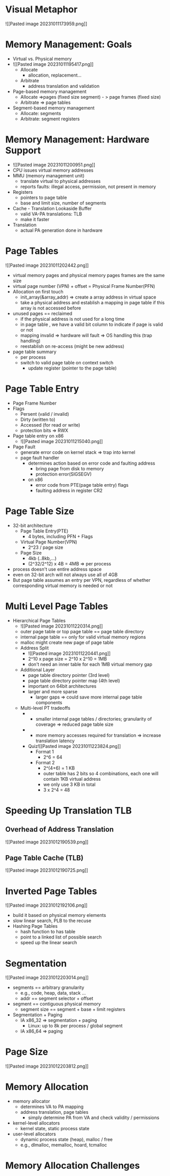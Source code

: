 # Visual Metaphor
![[Pasted image 20231011173959.png]]
# Memory Management: Goals
- Virtual vs. Physical memory
- ![[Pasted image 20231011195417.png]]
	- Allocate
		- allocation, replacement...
	- Arbitrate
		- address translation and validation
- Page-based memory management
	- Allocate =>pages (fixed size segment) - > page frames (fixed size)
	- Arbitrate => page tables
- Segment-based memory management
	- Allocate: segments
	- Arbitrate: segment registers
# Memory Management: Hardware Support
- ![[Pasted image 20231011200951.png]]
- CPU issues virtual memory addresses
- MMU (memory management unit)
	- translate virtual to physical addresses
	- reports faults: illegal access, permission, not present in memory
- Registers
	- pointers to page table
	- base and limit size, number of segments
- Cache - Translation Lookaside Buffer
	- valid VA-PA translations: TLB
	- make it faster
- Translation
	- actual PA generation done in hardware
# Page Tables
![[Pasted image 20231011202442.png]]
- virtual memory pages and physical memory pages frames are the same size
- virtual page number (VPN) + offset = Physical Frame Number(PFN)
-  Allocation on first touch
	- init_array(&array_addr) => create a array address in virtual space
	- take a physical address and establish a mapping in page table if this array is not accessed before
- unused pages == reclaimed
	- if the physical address is not used for a long time
	- in page table , we have a valid bit column to indicate if page is valid or not
	- mapping invalid => hardware will fault => OS handling this (trap handling)
	- reestablish on re-access (might be new address)
- page table summary
	- per process
	- switch to valid page table on context switch
		- update register (pointer to the page table)
# Page Table Entry
- Page Frame Number
- Flags
	- Persent (valid / invalid)
	- Dirty (written to)
	- Accessed (for read or write)
	- protection bits => RWX
- Page table entry on x86
	- ![[Pasted image 20231011215040.png]]
- Page Fault
	- generate error code on kernel stack => trap into kernel
	- page fault handler
		- determines action based on error code and faulting address
			- bring page from disk to memory
			- protection error(SIGSEGV)
		- on x86
			- error code from PTE(page table entry) flags
			- faulting address in register CR2
# Page Table Size
- 32-bit architecture
	- Page Table Entry(PTE)
		- 4 bytes, including PFN + Flags
	- Virtual Page Number(VPN)
		- 2^23 / page size
	- Page Size
		- 4kb (..8kb,...)
		- (2^32/2^12) x 4B = 4MB => per process 
- process doesn't use entire address space
- even on 32-bit arch will not always use all of 4GB
- But page table assumes an entry per VPN, regardless of whether corresponding virtual memory is needed or not
# Multi Level Page Tables
- Hierarchical Page Tables
	- ![[Pasted image 20231011220314.png]]
	- outer page table or top page table == page table directory
	- internal page table == only for valid virtual memory regions
	- malloc might create new page of page table
	- Address Split
		- ![[Pasted image 20231011220441.png]]
		- 2^10 x page size = 2^10 x 2^10 = 1MB
		- don't need an inner table for each 1MB virtual memory gap
	- Additional Layer
		- page table directory pointer (3rd level)
		- page table directory pointer map (4th level)
		- important on 64bit architectures
		- larger and more sparse
			- larger gaps => could save more internal page table components
	- Multi-level PT tradeoffs
		- + smaller internal page tables / directories; granularity of coverage => reduced page table size
		- - more memory accesses required for translation => increase translation latency
		- Quiz![[Pasted image 20231011223824.png]]
			- Format 1
				- 2^6 = 64
			- Format 2
				- 2^(4+6) = 1 KB
				- outer table has 2 bits so 4 combinations, each one will contain 1KB virtual address 
				- we only use 3 KB in total
				- 3 x 2^4 = 48
# Speeding Up Translation TLB
## Overhead of Address Translation
![[Pasted image 20231012190539.png]]
## Page Table Cache (TLB)
![[Pasted image 20231012190725.png]]
# Inverted Page Tables
![[Pasted image 20231012192106.png]]
- build it based on physical memory elements
- slow linear search, PLB to the recuse
- Hashing Page Tables
	- hash function to has table
	- point to a linked list of possible search
	- speed up the linear search
# Segmentation
![[Pasted image 20231012203014.png]]
- segments == arbitrary granularity
	- e.g., code, heap, data, stack ...
	- addr == segment selector + offset
- segment == contiguous physical memory
	- segment size == segment + base + limit registers
- Segmentation + Paging
	- IA x86_32 => segmentation + paging
		- Linux: up to 8k per process / global segment
	- IA x86_64 => paging
# Page Size
![[Pasted image 20231012203812.png]]
# Memory Allocation
- memory allocator
	- determines VA to PA mapping
	- address translation, page tables
		- simply determine PA from VA and check validity / permissions
- kernel-level allocators
	- kernel state, static process state
- user-level allocators
	-  dynamic process state (heap), malloc / free
	- e.g., dlmalloc, memalloc, hoard, tcmalloc
# Memory Allocation Challenges
